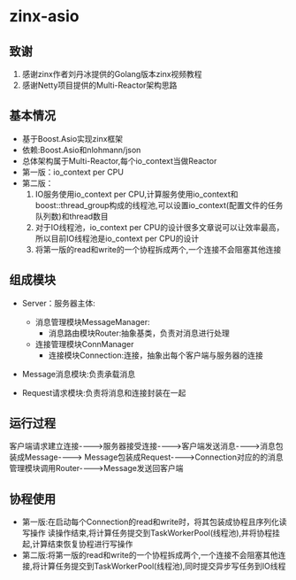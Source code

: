 # zinx-asio

## 致谢

1. 感谢zinx作者刘丹冰提供的Golang版本zinx视频教程
2. 感谢Netty项目提供的Multi-Reactor架构思路

## 基本情况
+ 基于Boost.Asio实现zinx框架
+ 依赖:Boost.Asio和nlohmann/json
+ 总体架构属于Multi-Reactor,每个io_context当做Reactor
+ 第一版：io_context per CPU
+ 第二版：
	1. IO服务使用io_context per CPU,计算服务使用io_context和boost::thread_group构成的线程池,可以设置io_context(配置文件的任务队列数)和thread数目 
    2. 对于IO线程池，io_context per CPU的设计很多文章说可以让效率最高，所以目前IO线程池是io_context per CPU的设计
	3. 将第一版的read和write的一个协程拆成两个,一个连接不会阻塞其他连接

## 组成模块                    
+ Server：服务器主体:
	+ 消息管理模块MessageManager:
		+ 消息路由模块Router:抽象基类，负责对消息进行处理
	+ 连接管理模块ConnManager
		+ 连接模块Connection:连接，抽象出每个客户端与服务器的连接

+ Message消息模块:负责承载消息
+ Request请求模块:负责将消息和连接封装在一起

## 运行过程
客户端请求建立连接---->服务器接受连接---->客户端发送消息---->消息包装成Message---->
Message包装成Request---->Connection对应的的消息管理模块调用Router---->Message发送回客户端
										  
## 协程使用

+ 第一版:在启动每个Connection的read和write时，将其包装成协程且序列化读写操作
读操作结束,将计算任务提交到TaskWorkerPool(线程池),并将协程挂起,计算结束恢复协程进行写操作
+ 第二版:将第一版的read和write的一个协程拆成两个,一个连接不会阻塞其他连接,将计算任务提交到TaskWorkerPool(线程池),同时提交异步写任务到IO线程
